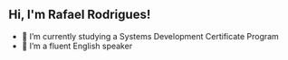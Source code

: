 ## Hi, I'm Rafael Rodrigues!
- 🔭 I’m currently studying a Systems Development Certificate Program
- 🌱 I’m a fluent English speaker
